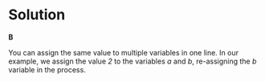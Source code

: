 # Solution

**B**

You can assign the same value to multiple variables in one line. In our example, we assign the value *2* to the variables *a* and *b*, re-assigning
the *b* variable in the process.
